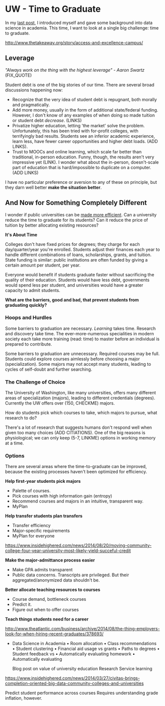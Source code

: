 # UW - Time to Graduate

In my [last post](http://blogs.uw.edu/fractals/introduction/), I introduced myself and gave some background into data science in academia. This time, I want to look at a single big challenge: time to graduate.


http://www.thetakeaway.org/story/access-and-excellence-campus/

## Leverage

*"Always work on the thing with the highest leverage" - Aaron Swartz* (FIX_QUOTE)

Student debt is one of the big stories of our time. There are several broad discussions happening now:

* Recognize that the very idea of student debt is repugnant, both morally and pragmatically. 
* Add more money, usually in the form of additional state/federal funding. However, I don't know of any examples of when doing so made tuition or student debt *decrease*. (LINKS)
* Privatize higher education, letting 'the market' solve the problem. Unfortunately, this has been tried with for-profit colleges, with terrifyingly bad results. Students see an inferior academic experience, learn less, have fewer career opportunities and higher debt loads. (ADD LINKS).
* Trust to MOOCs and online learning, which scale far better than traditional, in-person education. Funny, though, the results aren't very impressive yet (LINK). I wonder what about the in-person, doesn't-scale part of education that is hard/impossible to duplicate on a computer. (ADD LINKS)

I have no particular preference or aversion to any of these on principle, but they darn well better **make the situation better**. 

## And Now for Something Completely Different

I wonder if public universities can be [made more efficient](https://www.insidehighered.com/news/2014/08/20/consultants-best-case-scenarios-rarely-reality). Can a university reduce the time to graduate for its students? Can it reduce the price of tuition by better allocating existing resources?


**It's About Time**

Colleges don't have fixed prices for degrees; they charge for each day/quarter/year you're enrolled. Students adjust their finances each year to handle different combinations of loans, scholarships, grants, and tuition. State funding is similar: public institutions are often funded by giving a certain amount per student, per year.

Everyone would benefit if students graduate faster without sacrificing the quality of their education. Students would have less debt, governments would spend less per student, and universities would have a greater capacity to admit students. 


**What are the barriers, good and bad, that prevent students from graduating quickly?**

### Hoops and Hurdles

Some barriers to graduation are necessary. *Learning* takes time. Research and discovery take time. The ever-more-numerous specialities in modern society each take more training (read: time) to master before an individual is prepared to contribute. 

Some barriers to graduation are unnecessary. Required courses may be full. Students could explore courses aimlessly before choosing a major (specialization). Some majors may not accept many students, leading to cycles of self-doubt and further searching. 


### The Challenge of Choice

The University of Washington, like many universities, offers many different areas of specialization (majors), leading to different credentials (degrees). Currently the UW offers over (150, CHECKME) majors. 

How do students pick which courses to take, which majors to pursue, what research to do?

There's a lot of research that suggests humans don't respond well when given too many choices (ADD CITIATIONS). One of the big reasons is physiological; we can only keep (5-7, LINKME) options in working memory at a time. 


### Options

There are several areas where the time-to-graduate can be improved, because the existing processes haven't been optimized for efficiency.

**Help first-year students pick majors**

* Palette of courses. 
* Pick courses with high information gain (entropy)
* Recommend courses and majors in an intuitive, transparent way.
* MyPlan

**Help transfer students plan transfers**

* Transfer efficiency
* Major-specific requirements
* MyPlan for everyone

https://www.insidehighered.com/news/2014/08/20/moving-community-college-four-year-university-most-likely-yield-succeful-credit

**Make the major-admittance process easier**

* Make GPA admits transparent
* Public data concerns. Transcripts are privileged. But their aggregated/anonymized data shouldn't be.

**Better allocate teaching resources to courses**

* Course demand, bottleneck courses
* Predict it.
* Figure out when to offer courses

**Teach things students need for a career**

http://www.theatlantic.com/business/archive/2014/08/the-thing-employers-look-for-when-hiring-recent-graduates/378693/




- Data Science in Academia
   • Room allocation
   • Class recommendations
   • Student clustering
   • Financial aid usage vs grants
   • Paths to degrees
   • Student feedback vs 
   • Automatically evaluating homework
   • Automatically evaluating 


   Blog post on value of university education
   Research
   Service learning

https://www.insidehighered.com/news/2014/03/27/civitas-brings-completion-oriented-big-data-community-colleges-and-universities

Predict student performance across courses
   Requires understanding grade inflation, however.


